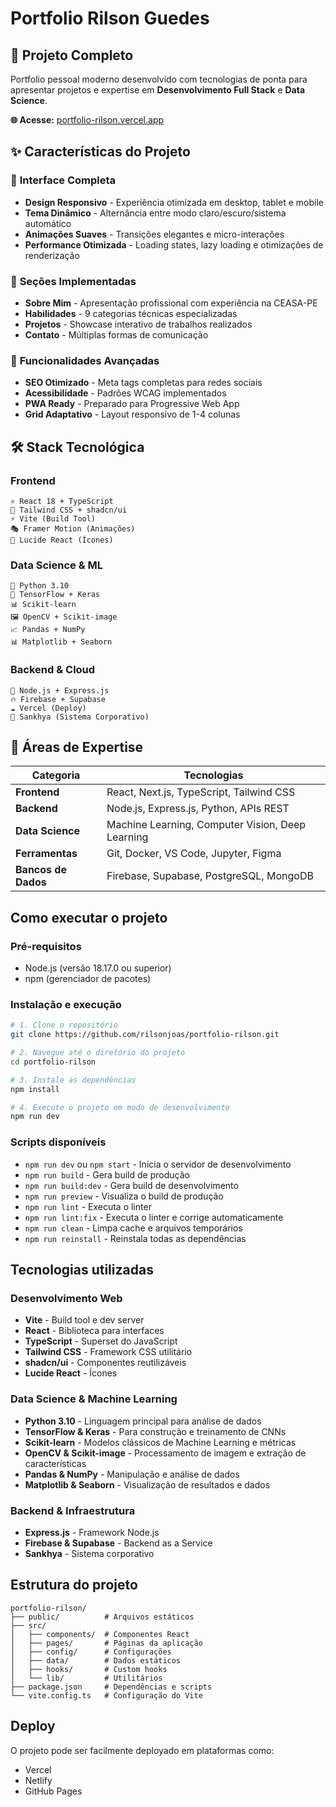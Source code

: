 # Portfolio Rilson Guedes

## 🚀 Projeto Completo

Portfolio pessoal moderno desenvolvido com tecnologias de ponta para apresentar projetos e expertise em **Desenvolvimento Full Stack** e **Data Science**. 

**🌐 Acesse:** [portfolio-rilson.vercel.app](https://portfolio-rilson.vercel.app)

## ✨ Características do Projeto

### 🎯 **Interface Completa**
- **Design Responsivo** - Experiência otimizada em desktop, tablet e mobile
- **Tema Dinâmico** - Alternância entre modo claro/escuro/sistema automático
- **Animações Suaves** - Transições elegantes e micro-interações
- **Performance Otimizada** - Loading states, lazy loading e otimizações de renderização

### 📱 **Seções Implementadas**
- **Sobre Mim** - Apresentação profissional com experiência na CEASA-PE
- **Habilidades** - 9 categorias técnicas especializadas
- **Projetos** - Showcase interativo de trabalhos realizados
- **Contato** - Múltiplas formas de comunicação

### 🔧 **Funcionalidades Avançadas**
- **SEO Otimizado** - Meta tags completas para redes sociais
- **Acessibilidade** - Padrões WCAG implementados
- **PWA Ready** - Preparado para Progressive Web App
- **Grid Adaptativo** - Layout responsivo de 1-4 colunas

## 🛠️ Stack Tecnológica

### **Frontend**
```
⚛️ React 18 + TypeScript
🎨 Tailwind CSS + shadcn/ui
⚡ Vite (Build Tool)
🎭 Framer Motion (Animações)
🎯 Lucide React (Ícones)
```

### **Data Science & ML**
```
🐍 Python 3.10
🧠 TensorFlow + Keras
📊 Scikit-learn
🖼️ OpenCV + Scikit-image
📈 Pandas + NumPy
📊 Matplotlib + Seaborn
```

### **Backend & Cloud**
```
🚀 Node.js + Express.js
🔥 Firebase + Supabase
☁️ Vercel (Deploy)
🏢 Sankhya (Sistema Corporativo)
```

## 💼 Áreas de Expertise

| Categoria | Tecnologias |
|-----------|-------------|
| **Frontend** | React, Next.js, TypeScript, Tailwind CSS |
| **Backend** | Node.js, Express.js, Python, APIs REST |
| **Data Science** | Machine Learning, Computer Vision, Deep Learning |
| **Ferramentas** | Git, Docker, VS Code, Jupyter, Figma |
| **Bancos de Dados** | Firebase, Supabase, PostgreSQL, MongoDB |

## Como executar o projeto

### Pré-requisitos

- Node.js (versão 18.17.0 ou superior)
- npm (gerenciador de pacotes)

### Instalação e execução

```bash
# 1. Clone o repositório
git clone https://github.com/rilsonjoas/portfolio-rilson.git

# 2. Navegue até o diretório do projeto
cd portfolio-rilson

# 3. Instale as dependências
npm install

# 4. Execute o projeto em modo de desenvolvimento
npm run dev
```

### Scripts disponíveis

- `npm run dev` ou `npm start` - Inicia o servidor de desenvolvimento
- `npm run build` - Gera build de produção
- `npm run build:dev` - Gera build de desenvolvimento
- `npm run preview` - Visualiza o build de produção
- `npm run lint` - Executa o linter
- `npm run lint:fix` - Executa o linter e corrige automaticamente
- `npm run clean` - Limpa cache e arquivos temporários
- `npm run reinstall` - Reinstala todas as dependências

## Tecnologias utilizadas

### **Desenvolvimento Web**

- **Vite** - Build tool e dev server
- **React** - Biblioteca para interfaces
- **TypeScript** - Superset do JavaScript
- **Tailwind CSS** - Framework CSS utilitário
- **shadcn/ui** - Componentes reutilizáveis
- **Lucide React** - Ícones

### **Data Science & Machine Learning**

- **Python 3.10** - Linguagem principal para análise de dados
- **TensorFlow & Keras** - Para construção e treinamento de CNNs
- **Scikit-learn** - Modelos clássicos de Machine Learning e métricas
- **OpenCV & Scikit-image** - Processamento de imagem e extração de características
- **Pandas & NumPy** - Manipulação e análise de dados
- **Matplotlib & Seaborn** - Visualização de resultados e dados

### **Backend & Infraestrutura**

- **Express.js** - Framework Node.js
- **Firebase & Supabase** - Backend as a Service
- **Sankhya** - Sistema corporativo

## Estrutura do projeto

```text
portfolio-rilson/
├── public/          # Arquivos estáticos
├── src/
│   ├── components/  # Componentes React
│   ├── pages/       # Páginas da aplicação
│   ├── config/      # Configurações
│   ├── data/        # Dados estáticos
│   ├── hooks/       # Custom hooks
│   └── lib/         # Utilitários
├── package.json     # Dependências e scripts
└── vite.config.ts   # Configuração do Vite
```

## Deploy

O projeto pode ser facilmente deployado em plataformas como:

- Vercel
- Netlify
- GitHub Pages


